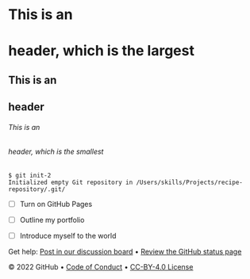 # This is an <h1> header, which is the largest
## This is an <h2> header
###### This is an <h6> header, which is the smallest


```
$ git init-2
Initialized empty Git repository in /Users/skills/Projects/recipe-repository/.git/
```

  
- [ ] Turn on GitHub Pages
- [ ] Outline my portfolio
- [ ] Introduce myself to the world
  
  
Get help: [Post in our discussion board](https://github.com/skills/.github/discussions) &bull; [Review the GitHub status page](https://www.githubstatus.com/)

&copy; 2022 GitHub &bull; [Code of Conduct](https://www.contributor-covenant.org/version/2/1/code_of_conduct/code_of_conduct.md) &bull; [CC-BY-4.0 License](https://creativecommons.org/licenses/by/4.0/legalcode)
